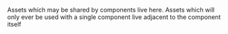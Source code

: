Assets which may be shared by components live here. Assets which will only ever be used with a single component live adjacent to the component itself
